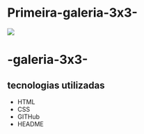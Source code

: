# Primeira-galeria-3x3-
![](./Captura%20de%20Tela%202025-02-24%20às%2016.32.42.png)
# -galeria-3x3-

## tecnologias utilizadas
* HTML
* CSS
* GITHub 
* HEADME